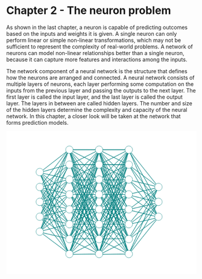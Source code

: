 # Chapter 2 - The neuron problem

As shown in the last chapter, a neuron is capable of predicting outcomes based on the inputs and weights it is given. A single neuron can only perform linear or simple non-linear transformations, which may not be sufficient to represent the complexity of real-world problems. A network of neurons can model non-linear relationships better than a single neuron, because it can capture more features and interactions among the inputs.

The network component of a neural network is the structure that defines how the neurons are arranged and connected. A neural network consists of multiple layers of neurons, each layer performing some computation on the inputs from the previous layer and passing the outputs to the next layer. The first layer is called the input layer, and the last layer is called the output layer. The layers in between are called hidden layers. The number and size of the hidden layers determine the complexity and capacity of the neural network. In this chapter, a closer look will be taken at the network that forms prediction models.

![Neural network](../assets/images/nn_5-8-8-8-3.png)